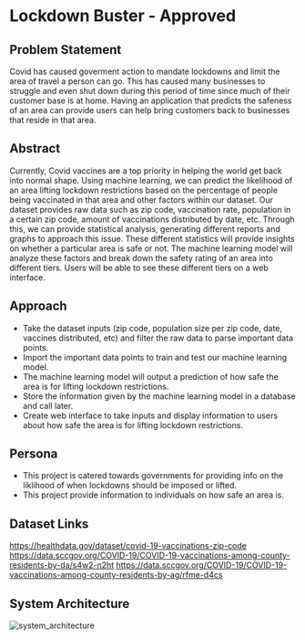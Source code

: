 # Lockdown Buster - Approved
## Problem Statement
Covid has caused goverment action to mandate lockdowns and limit the area of travel a person can go. This has caused many businesses to struggle and even shut down during this period of time since much of their customer base is at home. Having an application that predicts the safeness of an area can provide users can help bring customers back to businesses that reside in that area. 

## Abstract
Currently, Covid vaccines are a top priority in helping the world get back into normal shape. Using machine learning, we can predict the likelihood of an area lifting lockdown restrictions based on the percentage of people being vaccinated in that area and other factors within our dataset. Our dataset provides raw data such as zip code, vaccination rate, population in a certain zip code, amount of vaccinations distributed by date, etc. Through this, we can provide statistical analysis, generating different reports and graphs to approach this issue. These different statistics will provide insights on whether a particular area is safe or not. The machine learning model will analyze these factors and break down the safety rating of an area into different tiers. Users will be able to see these different tiers on a web interface.

## Approach
- Take the dataset inputs (zip code, population size per zip code, date, vaccines distributed, etc) and filter the raw data to parse important data points.
- Import the important data points to train and test our machine learning model.
- The machine learning model will output a prediction of how safe the area is for lifting lockdown restrictions.
- Store the information given by the machine learning model in a database and call later.
- Create web interface to take inputs and display information to users about how safe the area is for lifting lockdown restrictions.

## Persona
- This project is catered towards governments for providing info on the liklihood of when lockdowns should be imposed or lifted.
- This project provide information to individuals on how safe an area is.

## Dataset Links
https://healthdata.gov/dataset/covid-19-vaccinations-zip-code
https://data.sccgov.org/COVID-19/COVID-19-vaccinations-among-county-residents-by-da/s4w2-n2ht
https://data.sccgov.org/COVID-19/COVID-19-vaccinations-among-county-residents-by-ag/rfme-d4cs

## System Architecture
![system_architecture](https://user-images.githubusercontent.com/31523964/110229220-a27d3c80-7ebc-11eb-9f95-72a69eca1afc.png)
